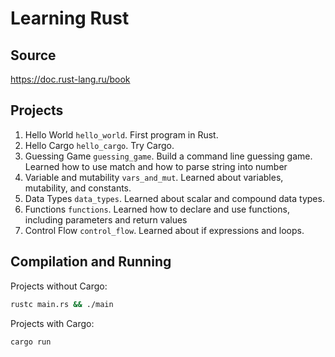 # Learning Rust

## Source

https://doc.rust-lang.ru/book

## Projects

1. Hello World `hello_world`. First program in Rust.
2. Hello Cargo `hello_cargo`. Try Cargo.
3. Guessing Game `guessing_game`. Build a command line guessing game. Learned how to use match and how to parse string
   into number
4. Variable and mutability `vars_and_mut`. Learned about variables, mutability, and constants.
5. Data Types `data_types`. Learned about scalar and compound data types.
6. Functions `functions`. Learned how to declare and use functions, including parameters and return values
7. Control Flow `control_flow`. Learned about if expressions and loops.

## Compilation and Running

Projects without Cargo:

```bash
rustc main.rs && ./main
```

Projects with Cargo:

```bash
cargo run
```